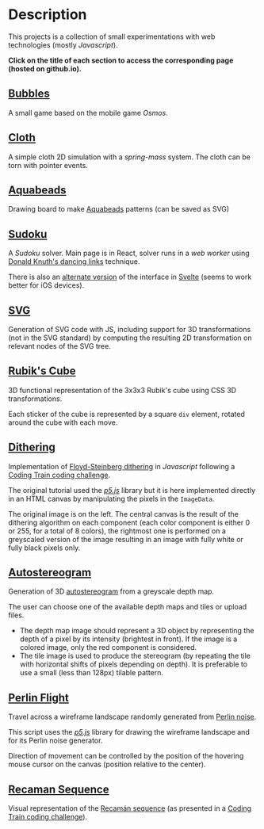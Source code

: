 # Description

This projects is a collection of small experimentations with web technologies (mostly *Javascript*).

**Click on the title of each section to access the corresponding page (hosted on github.io).**

## [Bubbles](https://vpoupet.github.io/playground/bubbles/dist/index.html)

A small game based on the mobile game *Osmos*.

## [Cloth](https://vpoupet.github.io/playground/cloth/index.html)

A simple cloth 2D simulation with a *spring-mass* system. The cloth can be torn with pointer events.

## [Aquabeads](https://vpoupet.github.io/playground/aquabeads/index.html)

Drawing board to make [Aquabeads](https://www.aquabeadsart.com) patterns (can be saved as SVG)

## [Sudoku](https://vpoupet.github.io/playground/sudoku/index.html)

A *Sudoku* solver. Main page is in React, solver runs in a *web worker* using
[Donald Knuth's dancing links](https://arxiv.org/abs/cs/0011047) technique.

There is also an [alternate version](https://vpoupet.github.io/playground/sudoku/public/) of the interface in
[Svelte](https://svelte.dev/) (seems to work better for iOS devices).

## [SVG](https://vpoupet.github.io/playground/svg/index.html)

Generation of SVG code with JS, including support for 3D transformations (not in the SVG standard) by computing the
resulting 2D transformation on relevant nodes of the SVG tree.

## [Rubik's Cube](https://vpoupet.github.io/playground/cube/index.html)

3D functional representation of the 3x3x3 Rubik's cube using CSS 3D transformations.

Each sticker of the cube is represented by a square `div` element, rotated around the cube with each move.

## [Dithering](https://vpoupet.github.io/playground/dithering/index.html)

Implementation of [Floyd-Steinberg dithering](https://en.wikipedia.org/wiki/Floyd%E2%80%93Steinberg_dithering) in
*Javascript* following a [Coding Train coding challenge](https://www.youtube.com/watch?v=0L2n8Tg2FwI).

The original tutorial used the [*p5.js*](https://p5js.org/) library but it is here implemented directly in an HTML
canvas by manipulating the pixels in the `ImageData`.

The original image is on the left. The central canvas is the result of the dithering algorithm on each component
(each color component is either 0 or 255, for a total of 8 colors), the rightmost one is performed on a greyscaled
version of the image resulting in an image with fully white or fully black pixels only.


## [Autostereogram](https://vpoupet.github.io/playground/stereogram/index.html)

Generation of 3D [autostereogram](https://en.wikipedia.org/wiki/Autostereogram) from a greyscale depth map.

The user can choose one of the available depth maps and tiles or upload files.

* The depth map image should represent a 3D object by representing the depth of a pixel by its intensity (brightest in
  front). If the image is a colored image, only the red component is considered.
* The tile image is used to produce the stereogram (by repeating the tile with horizontal shifts of pixels depending
  on depth). It is preferable to use a small (less than 128px) tilable pattern.


## [Perlin Flight](https://vpoupet.github.io/playground/flight/index.html)

Travel across a wireframe landscape randomly generated from [Perlin noise](https://en.wikipedia.org/wiki/Perlin_noise).

This script uses the [*p5.js*](https://p5js.org/) library for drawing the wireframe landscape and for its Perlin noise
generator.

Direction of movement can be controlled by the position of the hovering mouse cursor on the canvas (position relative
to the center).

## [Recaman Sequence](https://vpoupet.github.io/playground/recaman/index.html)

Visual representation of the [Recamán sequence](https://oeis.org/A005132) (as presented in a [Coding Train coding
challenge](https://www.youtube.com/watch?v=DhFZfzOvNTU)).
